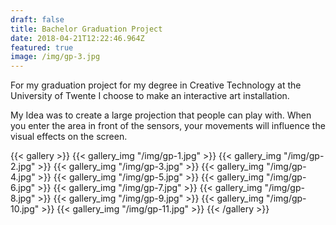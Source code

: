 ```yaml
---
draft: false
title: Bachelor Graduation Project
date: 2018-04-21T12:22:46.964Z
featured: true
image: /img/gp-3.jpg
---
```

For my graduation project for my degree in Creative Technology at the University of Twente I choose to make an interactive art installation. 

My Idea was to create a large projection that people can play with. When you enter the area in front of the sensors, your movements will influence the visual effects on the screen.

{{< gallery >}}
{{< gallery_img "/img/gp-1.jpg" >}}
{{< gallery_img "/img/gp-2.jpg" >}}
{{< gallery_img "/img/gp-3.jpg" >}}
{{< gallery_img "/img/gp-4.jpg" >}}
{{< gallery_img "/img/gp-5.jpg" >}}
{{< gallery_img "/img/gp-6.jpg" >}}
{{< gallery_img "/img/gp-7.jpg" >}}
{{< gallery_img "/img/gp-8.jpg" >}}
{{< gallery_img "/img/gp-9.jpg" >}}
{{< gallery_img "/img/gp-10.jpg" >}}
{{< gallery_img "/img/gp-11.jpg" >}}
{{< /gallery >}}
